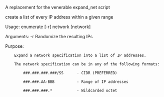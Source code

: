 A replacement for the venerable expand_net script

 create a list of every IP address within a given range
 
 Usage: 		enumerate [-r] network [network]
 
 Arguments:	-r		Randomize the resulting IPs
 
 Purpose:		
 
 		Expand a network specification into a list of IP addresses.
		
 		The network specification can be in any of the following formats:
		
			###.###.###.###/SS		- CIDR (PREFERRED)
			
			###.###.AA-BBB			- Range of IP addresses
			
			###.###.###.*			- Wildcarded octet
			

